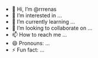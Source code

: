 - 👋 Hi, I’m @rrrenas
- 👀 I’m interested in ...
- 🌱 I’m currently learning ...
- 💞️ I’m looking to collaborate on ...
- 📫 How to reach me ...
- 😄 Pronouns: ...
- ⚡ Fun fact: ...

<!---
rrrenas/rrrenas is a ✨ special ✨ repository because its `README.md` (this file) appears on your GitHub profile.
You can click the Preview link to take a look at your changes.
--->
